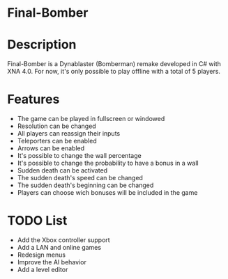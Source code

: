Final-Bomber
============

Description
===========

Final-Bomber is a Dynablaster (Bomberman) remake developed in C# with XNA 4.0.
For now, it's only possible to play offline with a total of 5 players.

Features
========
* The game can be played in fullscreen or windowed
* Resolution can be changed
* All players can reassign their inputs
* Teleporters can be enabled
* Arrows can be enabled
* It's possible to change the wall percentage
* It's possible to change the probability to have a bonus in a wall
* Sudden death can be activated
* The sudden death's speed can be changed
* The sudden death's beginning can be changed
* Players can choose wich bonuses will be included in the game

TODO List
=========
* Add the Xbox controller support
* Add a LAN and online games
* Redesign menus
* Improve the AI behavior
* Add a level editor